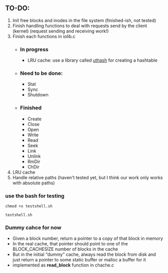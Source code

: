 ## TO-DO:
1. Init free blocks and inodes in the file system (finished-ish, not tested)
2. Finish handling functions to deal with requests send by the client (kernel) (request sending and receiving work!)
3. Finish each functions in iolib.c
    - ### In progress
        - LRU cache: use a library called [uthash](https://troydhanson.github.io/uthash/userguide.html#_iterating_and_sorting) for creating a hashtable
    - ### Need to be done:
        - Stat
        - Sync
        - Shutdown
    - ### Finished
        - Create
        - Close
        - Open
        - Write
        - Read
        - Seek
        - Link
        - Unlink
        - RmDir
        - ChDir
4. LRU cache
5. Handle relative paths (haven't tested yet, but I think our work only works with absolute paths)
### use the bash for testing
```
chmod +x testshell.sh
```
```
testshell.sh
```
### Dummy cahce for now
- Given a block number, return a pointer to a copy of that block in memory
- In the real cache, that pointer should point to one of the BLOCK_CACHESIZE number of blocks in the cache
- But in the initial “dummy” cache, always read the block from disk and just return a pointer to some static buffer or malloc a buffer for it
- implemented as **read_block** function in chache.c


